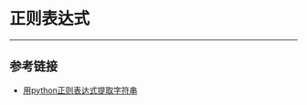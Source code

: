 # 正则表达式
***

## 参考链接
- [用python正则表达式提取字符串](https://blog.csdn.net/liao392781/article/details/80181088)